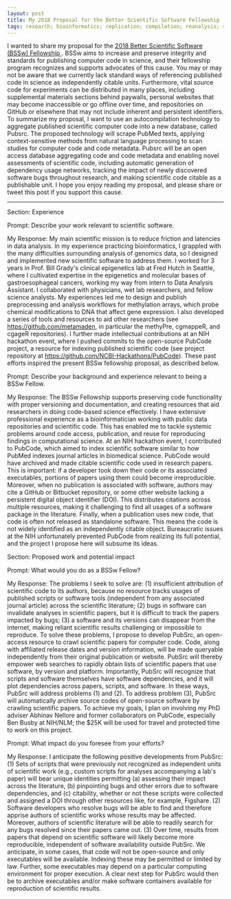 ```yaml
---
layout: post
title: My 2018 Proposal for the Better Scientific Software Fellowship
tags: research; bioinformatics; replication; compilation; reanalysis; scientific code; programming; data science
---
```


I wanted to share my proposal for the [2018 Better Scientific Software (BSSw) Fellowship ](https://bssw.io/fellowship). BSSw aims to increase and preserve integrity and standards for publishing computer code in science, and their fellowship program recognizes and supports advocates of this cause. You may or may not be aware that we currently lack standard ways of referencing published code in science as independently citable units. Furthermore, vital source code for experiments can be distributed in many places, including supplemental materials sections behind paywalls, personal websites that may become inaccessible or go offline over time, and repositories on GitHub or elsewhere that may not include inherent and persistent identifiers. To summarize my proposal, I want to use an autocompilation technology to aggregate published scientific computer code into a new database, called Pubsrc. The proposed technology will scrape PubMed texts, applying context-sensitive methods from natural language processing to scan studies for computer code and code metadata. Pubsrc will be an open access database aggregating code and code metadata and enabling novel assessments of scientific code, including automatic generation of dependency usage networks, tracking the impact of newly discovered software bugs throughout research, and making scientific code citable as a publishable unit. I hope you enjoy reading my proposal, and please share or tweet this post if you support this cause.

***

Section: Experience

Prompt: Describe your work relevant to scientific software.

My Response: My main scientific mission is to reduce friction and latencies in data analysis. In my experience practicing bioinformatics, I grappled with the many difficulties surrounding analysis of genomics data, so I designed and implemented new scientific software to address them. I worked for 3 years in Prof. Bill Grady's clinical epigenetics lab at Fred Hutch in Seattle, where I cultivated expertise in the epigenetics and molecular bases of gastroesophageal cancers, working my way from intern to Data Analysis Assistant. I collaborated with physicians, wet lab researchers, and fellow science analysts. My experiences led me to design and publish preprocessing and analysis workflows for methylation arrays, which probe chemical modifications to DNA that affect gene expression. I also developed a series of tools and resources to aid other researchers (see https://github.com/metamaden, in particular the methyPre, cgmappeR, and cgageR repositories). I further made intellectual contributions at an NIH hackathon event, where I pushed commits to the open-source PubCode project, a resource for indexing published scientific code (see project repository at https://github.com/NCBI-Hackathons/PubCode). These past efforts inspired the present BSSw fellowship proposal, as described below.

Prompt: Describe your background and experience relevant to being a BSSw Fellow.

My Response: The BSSw Fellowship supports preserving code functionality with proper versioning and documentation, and creating resources that aid researchers in doing code-based science effectively. I have extensive professional experience as a bioinformatician working with public data repositories and scientific code. This has enabled me to tackle systemic problems around code access, publication, and reuse for reproducing findings in computational science. At an NIH hackathon event, I contributed to PubCode, which aimed to index scientific software similar to how PubMed indexes journal articles in biomedical science. PubCode would have archived and made citable scientific code used in research papers. This is important: if a developer took down their code or its associated executables, portions of papers using them could become irreproducible. Moreover, when no publication is associated with software, authors may cite a GitHub or Bitbucket repository, or some other website lacking a persistent digital object identifier (DOI). This distributes citations across multiple resources, making it challenging to find all usages of a software package in the literature. Finally, when a publication uses new code, that code is often not released as standalone software. This means the code is not widely identified as an independently citable object. Bureaucratic issues at the NIH unfortunately prevented PubCode from realizing its full potential, and the project I propose here will subsume its ideas.

Section: Proposed work and potential impact

Prompt: What would you do as a BSSw Fellow?

My Response: The problems I seek to solve are: (1) insufficient attribution of scientific code to its authors, because no resource tracks usages of published scripts or software tools (independent from any associated journal article) across the scientific literature; (2) bugs in software can invalidate analyses in scientific papers, but it is difficult to track the papers impacted by bugs; (3) a software and its versions can disappear from the internet, making reliant scientific results challenging or impossible to reproduce. To solve these problems, I propose to develop PubSrc, an open-access resource to crawl scientific papers for computer code. Code, along with affiliated release dates and version information, will be made queryable independently from their original publication or website. PubSrc will thereby empower web searches to rapidly obtain lists of scientific papers that use software, by version and platform. Importantly, PubSrc will recognize that scripts and software themselves have software dependencies, and it will plot dependencies across papers, scripts, and software. In these ways, PubSrc will address problems (1) and (2). To address problem (3), PubSrc will automatically archive source codes of open-source software by crawling scientific papers. To achieve my goals, I plan on involving my PhD adviser Abhinav Nellore and former collaborators on PubCode, especially Ben Busby at NIH/NLM; the $25K will be used for travel and protected time to work on this project.

Prompt: What impact do you foresee from your efforts?

My Response: I anticipate the following positive developments from PubSrc: (1) Sets of scripts that were previously not recognized as independent units of scientific work (e.g., custom scripts for analyses accompanying a lab's paper) will bear unique identities permitting (a) assessing their impact across the literature, (b) pinpointing bugs and other errors due to software dependencies, and (c) citability, whether or not these scripts were collected and assigned a DOI through other resources like, for example, Figshare. (2) Software developers who resolve bugs will be able to find and therefore apprise authors of scientific works whose results may be affected. Moreover, authors of scientific literature will be able to readily search for any bugs resolved since their papers came out. (3) Over time, results from papers that depend on scientific software will likely become more reproducible, independent of software availability outside PubSrc. We anticipate, in some cases, that code will not be open-source and only executables will be available. Indexing these may be permitted or limited by law. Further, some executables may depend on a particular computing environment for proper execution. A clear next step for PubSrc would then be to archive executables and/or make software containers available for reproduction of scientific results.




